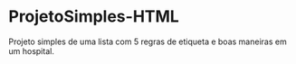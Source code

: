 # ProjetoSimples-HTML
Projeto simples de uma lista com 5 regras de etiqueta e boas maneiras em um hospital.
